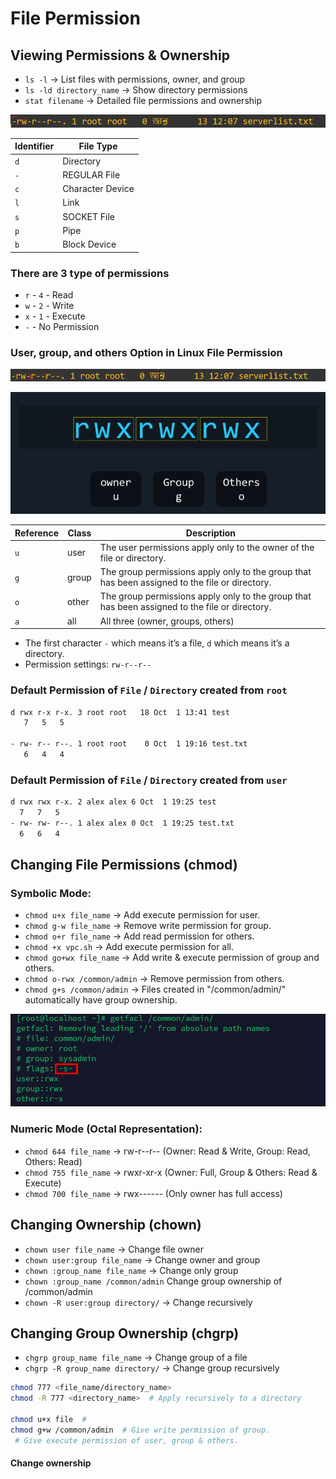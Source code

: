 # File Permission 

## Viewing Permissions & Ownership
- `ls -l` → List files with permissions, owner, and group
- `ls -ld directory_name` → Show directory permissions
- `stat filename` → Detailed file permissions and ownership


![image alt](https://github.com/mohimenulislam/Linux-Command-Line/blob/0907537b8a64a24126f4fb0e007c25f5da923a6c/Img/file%20permission.png)

Identifier |	File Type 
--- | --- |
 `d` | Directory
 `-` | REGULAR File
 `c` | Character Device
 `l` | Link
 `s` | SOCKET File
 `p` | Pipe
 `b` | Block Device

### There are 3 type of permissions 

- `r` - `4` - Read
- `w` - `2` - Write
- `x` - `1` - Execute
- `-` - No Permission 

### User, group, and others Option in Linux File Permission

![image alt](https://github.com/mohimenulislam/Linux-Command-Line/blob/54248661b4dce832f420629675f5624a18223e6d/Img/file%20permission1.png)

![image alt](https://github.com/mohimenulislam/Linux-Command-Line/blob/54248661b4dce832f420629675f5624a18223e6d/Img/file%20permission2.png)


Reference |	Class  | 	Description
--- | ---| --- |
`u` | user | The user permissions apply only to the owner of the file or directory.
`g` |  group | The group permissions apply only to the group that has been assigned to the file or directory.
`o` | other | The group permissions apply only to the group that has been assigned to the file or directory.
`a` | all | All three (owner, groups, others)


 - The first character `-` which means it’s a file, `d` which means it’s a directory.
 - Permission settings: `rw-r--r--`


### Default Permission of `File` / `Directory` created from `root`

```bash
d rwx r-x r-x. 3 root root   18 Oct  1 13:41 test
   7   5   5
   
- rw- r-- r--. 1 root root    0 Oct  1 19:16 test.txt
   6   4   4
```



### Default Permission of `File` / `Directory` created from `user`

```bash
d rwx rwx r-x. 2 alex alex 6 Oct  1 19:25 test
  7   7   5
- rw- rw- r--. 1 alex alex 0 Oct  1 19:25 test.txt
  6   6   4 
```

## Changing File Permissions (chmod)

### Symbolic Mode:

- `chmod u+x file_name` → Add execute permission for user.
- `chmod g-w file_name` → Remove write permission for group.
- `chmod o+r file_name` → Add read permission for others.
- `chmod +x vpc.sh` → Add execute permission for all.
- `chmod go+wx file_name` → Add write & execute permission of group and others.
- `chmod o-rwx /common/admin` → Remove permission from others.
- `chmod g+s /common/admin` → Files created in "/common/admin/" automatically have group ownership.
  
![image](https://github.com/mohimenulislam/Linux-Command-Line/blob/9c9d61dd3fb03ecd7104b0a72a40bf03bff37ebd/Img/groupownershipchange.png)

### Numeric Mode (Octal Representation):

- `chmod 644 file_name` → rw-r--r-- (Owner: Read & Write, Group: Read, Others: Read)
- `chmod 755 file_name` → rwxr-xr-x (Owner: Full, Group & Others: Read & Execute)
- `chmod 700 file_name` → rwx------ (Only owner has full access)

## Changing Ownership (chown)
- `chown user file_name` → Change file owner
- `chown user:group file_name` → Change owner and group
- `chown :group_name file_name` → Change only group
- `chown :group_name /common/admin` Change group ownership of /common/admin
- `chown -R user:group directory/` → Change recursively


## Changing Group Ownership (chgrp)
- `chgrp group_name file_name` → Change group of a file
- `chgrp -R group_name directory/` → Change group recursively

```bash
chmod 777 <file_name/directory_name>
chmod -R 777 <directory_name>  # Apply recursively to a directory

chmod u+x file  #
chmod g+w /common/admin  # Give write permission of group.
 # Give execute permission of user, group & others.

```

#### Change ownership 

```bash

```
